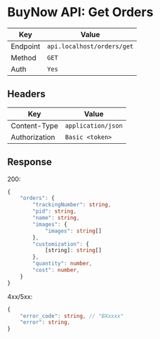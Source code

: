 # BuyNow API: Get Orders

| Key | Value |
| --- | --- |
| Endpoint | `api.localhost/orders/get` |
| Method | `GET` |
| Auth | `Yes` |

## Headers

| Key | Value |
| --- | --- |
| Content-Type | `application/json` |
| Authorization | `Basic <token>` |

## Response

200:

```ts
{
    "orders": {
        "trackingNumber": string,
        "pid": string,
        "name": string,
        "images": {
            "images": string[]
        },
        "customization": {
            [string]: string[]
        },
        "quantity": number,
        "cost": number,
    }
}
```

4xx/5xx:

```ts
{   
    "error_code": string, // "BXxxxx"
    "error": string,
}
```
